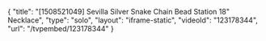 {
    "title": "[1508521049] Sevilla Silver Snake Chain Bead Station 18\" Necklace",
    "type": "solo",
    "layout": "iframe-static",
    "videoId": "123178344",
    "url": "\/tvpembed\/123178344"
}